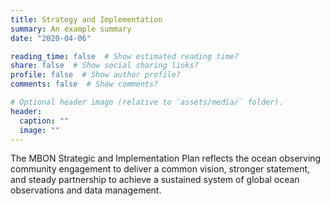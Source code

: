 ```yaml
---
title: Strategy and Implementation
summary: An example summary
date: "2020-04-06"

reading_time: false  # Show estimated reading time?
share: false  # Show social sharing links?
profile: false  # Show author profile?
comments: false  # Show comments?

# Optional header image (relative to `assets/media/` folder).
header:
  caption: ""
  image: ""
---
```


The MBON Strategic and Implementation Plan reflects the ocean observing community engagement to deliver a common vision, stronger statement, and steady partnership to achieve a sustained system of global ocean observations and data management.
